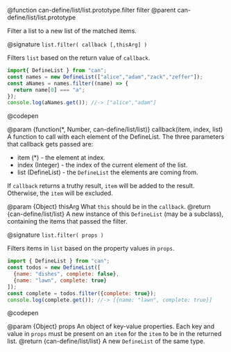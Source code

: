 @function can-define/list/list.prototype.filter filter
@parent can-define/list/list.prototype

Filter a list to a new list of the matched items.

@signature `list.filter( callback [,thisArg] )`

Filters `list` based on the return value of `callback`.

  ```js
import{ DefineList } from "can";
const names = new DefineList(["alice","adam","zack","zeffer"]);
const aNames = names.filter((name) => {
    return name[0] === "a";
});
console.log(aNames.get()); //-> ["alice","adam"]
  ```
  @codepen

  @param  {function(*, Number, can-define/list/list)} callback(item, index, list) A
  function to call with each element of the DefineList. The three parameters that callback gets passed are:
   - item (*) - the element at index.
   - index (Integer) - the index of the current element of the list.
   - list (DefineList) - the `DefineList` the elements are coming from.

  If `callback` returns a truthy result, `item` will be added to the result.  Otherwise, the `item` will be
  excluded.

  @param  {Object}  thisArg  What `this` should be in the `callback`.
  @return {can-define/list/list} A new instance of this `DefineList` (may be a subclass), containing the items that passed the filter.

@signature `list.filter( props )`

Filters items in `list` based on the property values in `props`.

  ```js
import { DefineList } from "can";
const todos = new DefineList([
    {name: "dishes", complete: false},
    {name: "lawn", complete: true}
]);
const complete = todos.filter({complete: true});
console.log(complete.get()); //-> [{name: "lawn", complete: true}]
  ```
  @codepen

  @param  {Object}  props An object of key-value properties.  Each key and value in
  `props` must be present on an `item` for the `item` to be in the returned list.
  @return {can-define/list/list} A new `DefineList` of the same type.
